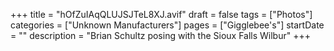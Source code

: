 +++
title = "hOfZuIAqQLUJSJTeL8XJ.avif"
draft = false
tags = ["Photos"]
categories = ["Unknown Manufacturers"]
pages = ["Gigglebee's"]
startDate = ""
description = "Brian Schultz posing with the Sioux Falls Wilbur"
+++
